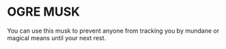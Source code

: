 # OGRE MUSK

You can use this musk to prevent anyone from tracking you by mundane or magical means until your next rest.